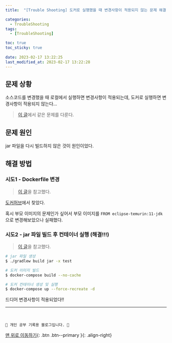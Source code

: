 ```yaml
---
title:  "[Trouble Shooting] 도커로 실행했을 때 변경사항이 적용되지 않는 문제 해결 "

categories:
  - TroubleShooting
tags:
  - [TroubleShooting]

toc: true
toc_sticky: true
 
date: 2023-02-17 13:22:25
last_modified_at: 2023-02-17 13:22:28
---
```


## 문제 상황
소스코드를 변경했을 때 로컬에서 실행하면 변경사항이 적용되는데, 도커로 실행하면 변경사항이 적용되지 않는다...

> [이 글](https://stackoverflow.com/questions/74704171/springboot-api-mapping-working-fine-in-local-but-not-for-docker-port)에서 같은 문제를 다룬다.

## 문제 원인
jar 파일을 다시 빌드하지 않은 것이 원인이었다.


## 해결 방법


### 시도1 - Dockerfile 변경

> [이 글](https://www.docker.com/blog/9-tips-for-containerizing-your-spring-boot-code/)을 참고했다.

[도커허브](https://hub.docker.com/layers/library/eclipse-temurin/11-jdk/images/sha256-5916153a273711755ea88711902407d5603a9948edd627ee817049f2cd158179?context=explore)에서 찾았다.

혹시 부모 이미지의 문제인가 싶어서 부모 이미지를 `FROM eclipse-temurin:11-jdk`으로 변경해보았으나 실패했다.

### 시도2 - jar 파일 빌드 후 컨테이너 실행 (해결!!!)

> [이 글](https://liveloper-jay.tistory.com/92)을 참고했다.


```bash
# jar 파일 생성
$ ./gradlew build jar -x test

# 도커 이미지 빌드
$ docker-compose build --no-cache

# 도커 컨테이너 생성 및 실행
$ docker-compose up --force-recreate -d
```

드디어 변경사항이 적용되었다!!






***
<br>

    💛 개인 공부 기록용 블로그입니다. 👻

[맨 위로 이동하기](#){: .btn .btn--primary }{: .align-right}